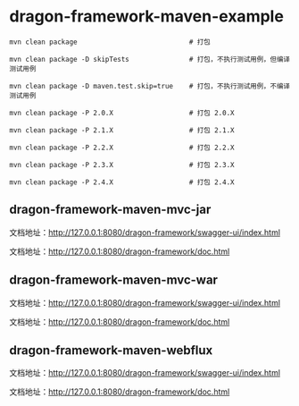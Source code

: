 # dragon-framework-maven-example

```
mvn clean package                            # 打包

mvn clean package -D skipTests               # 打包，不执行测试用例，但编译测试用例

mvn clean package -D maven.test.skip=true    # 打包，不执行测试用例，不编译测试用例

mvn clean package -P 2.0.X                   # 打包 2.0.X

mvn clean package -P 2.1.X                   # 打包 2.1.X

mvn clean package -P 2.2.X                   # 打包 2.2.X

mvn clean package -P 2.3.X                   # 打包 2.3.X

mvn clean package -P 2.4.X                   # 打包 2.4.X
```

## dragon-framework-maven-mvc-jar

文档地址：http://127.0.0.1:8080/dragon-framework/swagger-ui/index.html

文档地址：http://127.0.0.1:8080/dragon-framework/doc.html

## dragon-framework-maven-mvc-war

文档地址：http://127.0.0.1:8080/dragon-framework/swagger-ui/index.html

文档地址：http://127.0.0.1:8080/dragon-framework/doc.html

## dragon-framework-maven-webflux

文档地址：http://127.0.0.1:8080/dragon-framework/swagger-ui/index.html

文档地址：http://127.0.0.1:8080/dragon-framework/doc.html
